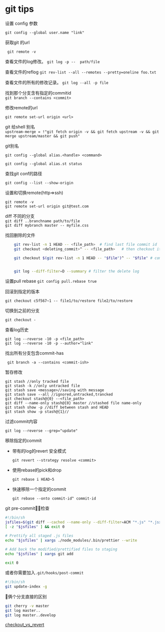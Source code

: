 # git tips

设置 config 参数

``` git config --global user.name "link" ```

获取git 的url

``` git remote -v```  

查看文件的log修改。
```git log -p --  path/file ```  

查看文件的reflog
`git rev-list --all --remotes --pretty=oneline foo.txt`  


查看文件的所有的修改记录。
`git log --all -p file`  

找到那个分支含有指定的commitid  
`git branch --contains <commit> `  

修改remote的url

``` git remote set-url origin <url> ```

git 给shell 别名   
`upstream-merge = !"git fetch origin -v && git fetch upstream -v && git merge upstream/master && git push"`    

git别名

``` git config --global alias.<handle> <command> ```

`git config --global alias.st status `

查找git conf的路径

```git config --list --show-origin ```

设置和切换remote(http=>ssh)

    git remote -v
    git remote set-url origin git@test.com

diff 不同的分支  
`git diff ..branchname path/to/file`  
`git diff mybranch master -- myfile.css`  

找回删除的文件
```bash
    git rev-list -n 1 HEAD -- <file_path>  # find last file commit id
    git checkout <deleting_commit>^ -- <file_path>   # then checkout it

    git checkout $(git rev-list -n 1 HEAD -- "$file")^ -- "$file" # commbined into one line


    git log --diff-filter=D --summary # filter the delete log
```

设置pull rebase
`git config pull.rebase true`  

回滚到指定的版本

```git checkout c5f567~1 -- file1/to/restore file2/to/restore```

切换到之前的分支

``` git checkout - ```

查看log历史

    git log --reverse -10 -p <file_path>
    git log --reverse -10 -p --author="link"

找出所有分支包含commit-has

``` git branch -a --contains <commit-ish>```

暂存修改

    git stash //only tracked file
    git stash -k //only untracked file
    git stash save <message>//saving with message
    git stash save --all //ignored,untracked,trancked
    git checkout stash@{0} --<file_path>
    git diff --name-only stash@{0} master //stashed file name-only 
    git stash show -p //diff between stash and HEAD
    git stash show -p stash@{1}//


过滤commit内容

    git log --reverse --grep="update"

移除指定的commit
- 带有的log的revert 安全模式

    ``` git revert --strategy resolve <commit> ```
- 使用rebase的pick和drop

    ``` git rebase i HEAD~5  ```

- 快速移除一个指定的commit

    ``` git rebase --onto commit-id^ commit-id ```



git pre-commit检查
```bash
#!/bin/sh
jsfiles=$(git diff --cached --name-only --diff-filter=ACM "*.js" "*.jsx" | tr '\n' ' ')
[ -z "$jsfiles" ] && exit 0

# Prettify all staged .js files
echo "$jsfiles" | xargs ./node_modules/.bin/prettier --write

# Add back the modified/prettified files to staging
echo "$jsfiles" | xargs git add

exit 0
```
或者你需要加入`.git/hooks/post-commit`  
```bash
#!/bin/sh
git update-index -g
```

俩个分支直接的区别
```bash
git cherry -v master
git log master..
git log master..develop
```

[checkout_vs_revert](https://www.atlassian.com/git/tutorials/resetting-checking-out-and-reverting)